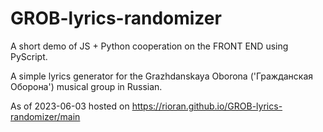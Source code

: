 # GROB-lyrics-randomizer
A short demo of JS + Python cooperation on the FRONT END using PyScript.

A simple lyrics generator for the Grazhdanskaya Oborona ('Гражданская Оборона') musical group in Russian.

As of 2023-06-03 hosted on https://rioran.github.io/GROB-lyrics-randomizer/main
